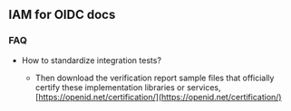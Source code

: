 ## IAM for OIDC docs

### FAQ

- How to standardize integration tests?

  - Then download the verification report sample files that officially certify these implementation libraries or services,
  [https://openid.net/certification/](https://openid.net/certification/)

